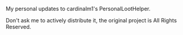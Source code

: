 My personal updates to cardinalm1's PersonalLootHelper.

Don't ask me to actively distribute it, the original project is All Rights Reserved.
